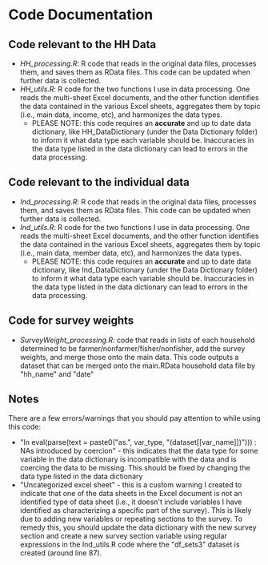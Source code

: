 # Code Documentation

## Code relevant to the HH Data

* _HH_processing.R_: R code that reads in the original data files, processes them, and saves them as RData files. This code can be updated when further data is collected.
* _HH_utils.R_: R code for the two functions I use in data processing. One reads the multi-sheet Excel documents, and the other function identifies the data contained in the various Excel sheets, aggregates them by topic (i.e., main data, income, etc), and harmonizes the data types.
  * PLEASE NOTE: this code requires an __accurate__ and up to date data dictionary, like HH_DataDictionary (under the Data Dictionary folder) to inform it what data type each variable should be. Inaccuracies in the data type listed in the data dictionary can lead to errors in the data processing.

## Code relevant to the individual data
* _Ind_processing.R_: R code that reads in the original data files, processes them, and saves them as RData files. This code can be updated when further data is collected.
* _Ind_utils.R_: R code for the two functions I use in data processing. One reads the multi-sheet Excel documents, and the other function identifies the data contained in the various Excel sheets, aggregates them by topic (i.e., main data, member data, etc), and harmonizes the data types.
  * PLEASE NOTE: this code requires an __accurate__ and up to date data dictionary, like Ind_DataDictionary (under the Data Dictionary folder) to inform it what data type each variable should be. Inaccuracies in the data type listed in the data dictionary can lead to errors in the data processing.
  
## Code for survey weights

* _SurveyWeight_processing.R_: code that reads in lists of each household determined to be farmer/nonfarmer/fisher/nonfisher, add the survey weights, and merge those onto the main data. This code outputs a dataset that can be merged onto the main.RData household data file by "hh_name" and "date"


## Notes
There are a few errors/warnings that you should pay attention to while using this code:
* "In eval(parse(text = paste0("as.", var_type, "(dataset[[var_name]])"))) :
  NAs introduced by coercion" - this indicates that the data type for some variable in the data dictionary is incompatible with the data and is coercing the data to be missing. This should be fixed by changing the data type listed in the data dictionary
* "Uncategorized excel sheet" - this is a custom warning I created to indicate that one of the data sheets in the Excel document is not an identified type of data sheet (i.e., it doesn't include variables I have identified as characterizing a specific part of the survey). This is likely due to adding new variables or repeating sections to the survey. To remedy this, you should update the data dictionary with the new survey section and create a new survey section variable using regular expressions in the Ind_utils.R code where the "df_sets3" dataset is created (around line 87).
